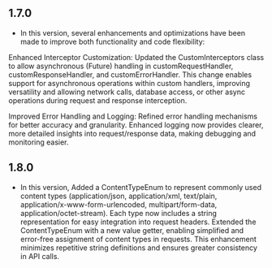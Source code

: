 ## 1.7.0

- In this version, several enhancements and optimizations have been made to improve both functionality and code flexibility:

Enhanced Interceptor Customization: Updated the CustomInterceptors class to allow asynchronous (Future) handling in customRequestHandler, customResponseHandler, and customErrorHandler. This change enables support for asynchronous operations within custom handlers, improving versatility and allowing network calls, database access, or other async operations during request and response interception.

Improved Error Handling and Logging: Refined error handling mechanisms for better accuracy and granularity. Enhanced logging now provides clearer, more detailed insights into request/response data, making debugging and monitoring easier.


## 1.8.0

- In this version, Added a ContentTypeEnum to represent commonly used content types (application/json, application/xml, text/plain, application/x-www-form-urlencoded, multipart/form-data, application/octet-stream). Each type now includes a string representation for easy integration into request headers.
  Extended the ContentTypeEnum with a new value getter, enabling simplified and error-free assignment of content types in requests. This enhancement minimizes repetitive string definitions and ensures greater consistency in API calls.